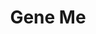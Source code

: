 ---
layout: default
modal-id: 5
title: Gene Me
img: medical109.png
imgm: geneme.PNG
alt: image-alt
language: C#
category: Bioinformatics
link: <a href="https://github.com/karanh/GeneMe">GitHub</a>
description: Console based Windows executable that targets bioinformatics applications for large datasets. It reads in a gene sequence from a file and outputs analytics based on the gene using searching and sorting algorithms.
---